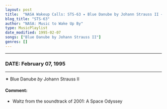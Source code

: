 ```yaml
---
layout: post
title:  "NASA Wakeup Calls: STS-63 ✦ Blue Danube by Johann Strauss II ⊹ February 07, 1995"
blog_title: "STS-63"
author: "NASA: Music to Wake Up By"
type: MusicPlaylist
date_modified: 1995-02-07
songs: ["Blue Danube by Johann Strauss II"]
genres: []
---
```


----
### DATE: February 07, 1995
----
✦ Blue Danube *by* Johann Strauss II  

#### Comment:
* Waltz from the soundtrack of 2001: A Space Odyssey



<br/>
<center>
	<a target="_blank"
	   href="https://twitter.com/intent/tweet?hashtags=Space,NASA,Playlist,NASAWakeupCalls,SpaceProgram&text=🚀 {{ page.author}}, {{ page.title }}. {{ site.url }}{{ page.url }}&via=nasawakeupcalls"><i class="fab fa-twitter" title="Tweet this page" alt="Tweet this page" style="font-size: 1.3em;"></i></a>
	&nbsp; 	<i class="fas fa-user-astronaut" style="font-size: 1.5em;"></i> &nbsp;
    <a id="custom_amazon_link"
       type="amzn" search="#"
       category="popular music">
    <i class="fab fa-amazon" style="font-size: 1.3em;"></i></a>
</center>

<!-- Randomly resolve an individual entry from a song array -->
<script src="/assets/javascript/seedrandom.min.js"></script>
<script>
  var wake_me_up = ["Blue Danube by Johann Strauss II"];
  var prng = new Math.seedrandom();
  function randomSong() {
    song = wake_me_up[Math.floor(Math.random() * wake_me_up.length)];
    var amazon_link = document.getElementById("custom_amazon_link");
    amazon_link.setAttribute("search", song);
  }
  window.onload = randomSong();
</script>
